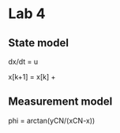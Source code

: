 # Lab 4

## State model
dx/dt = u

x[k+1] = x[k] + 

## Measurement model
phi = arctan(yCN/(xCN-x))

